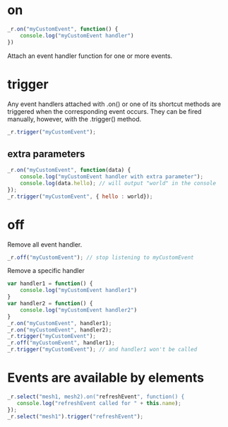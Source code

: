 # on
```js
_r.on("myCustomEvent", function() {
    console.log("myCustomEvent handler")
})
```
Attach an event handler function for one or more events.

# trigger
Any event handlers attached with .on() or one of its shortcut methods are triggered when the corresponding event occurs. They can be fired manually, however, with the .trigger() method.

```js
_r.trigger("myCustomEvent");
```
## extra parameters

```js
_r.on("myCustomEvent", function(data) {
    console.log("myCustomEvent handler with extra parameter");
    console.log(data.hello); // will output "world" in the console
});
_r.trigger("myCustomEvent", { hello : world});
```
# off
Remove all event handler.
```js
_r.off("myCustomEvent"); // stop listening to myCustomEvent
```

Remove a specific handler
```js
var handler1 = function() {
    console.log("myCustomEvent handler1")
}
var handler2 = function() {
    console.log("myCustomEvent handler2")
}
_r.on("myCustomEvent", handler1);
_r.on("myCustomEvent", handler2);
_r.trigger("myCustomEvent");
_r.off("myCustomEvent", handler1);
_r.trigger("myCustomEvent"); // and handler1 won't be called
```

# Events are available by elements
```js
_r.select("mesh1, mesh2).on("refreshEvent", function() {
   console.log("refreshEvent called for " + this.name);
});
_r.select("mesh1").trigger("refreshEvent");
```

